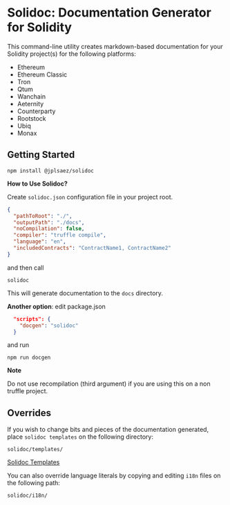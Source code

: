 # Solidoc: Documentation Generator for Solidity

This command-line utility creates markdown-based documentation for your Solidity project(s) for the following platforms:

* Ethereum
* Ethereum Classic
* Tron
* Qtum
* Wanchain
* Aeternity
* Counterparty
* Rootstock
* Ubiq
* Monax


## Getting Started

```npm
npm install @jplsaez/solidoc
```

**How to Use Solidoc?**

Create `solidoc.json` configuration file in your project root.

```json
{
  "pathToRoot": "./",
  "outputPath": "./docs",
  "noCompilation": false,
  "compiler": "truffle compile",
  "language": "en",  
  "includedContracts": "ContractName1, ContractName2"	
}
```

and then call 

```npm
solidoc
```
This will generate documentation to the `docs` directory.

**Another option**: edit package.json

```json
  "scripts": {
    "docgen": "solidoc"
  }
```

and run

```npm
npm run docgen
```

**Note**

Do not use recompilation (third argument) if you are using this on a non truffle project.


## Overrides

If you wish to change bits and pieces of the documentation generated, place `solidoc templates` on the following directory:

`solidoc/templates/`

[Solidoc Templates](templates)


You can also override language literals by copying and editing `i18n` files on the following path:

`solidoc/i18n/`
